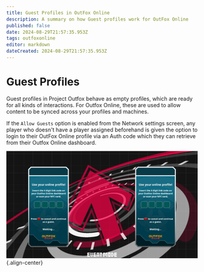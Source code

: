 ```yaml
---
title: Guest Profiles in OutFox Online
description: A summary on how Guest profiles work for OutFox Online
published: false
date: 2024-08-29T21:57:35.953Z
tags: outfoxonline
editor: markdown
dateCreated: 2024-08-29T21:57:35.953Z
---
```


# Guest Profiles

Guest profiles in Project Outfox behave as empty profiles, which are ready for all kinds of interactions. For Outfox Online, these are used to allow content to be synced across your profiles and machines.

If the `Allow Guests` option is enabled from the Network settings screen, any player who doesn't have a player assigned beforehand is given the option to login to their OutFox Online profile via an Auth code which they can retrieve from their Outfox Online dashboard.

![oftokenguests.png](/dev/outfoxonline/oftokenguests.png){.align-center}